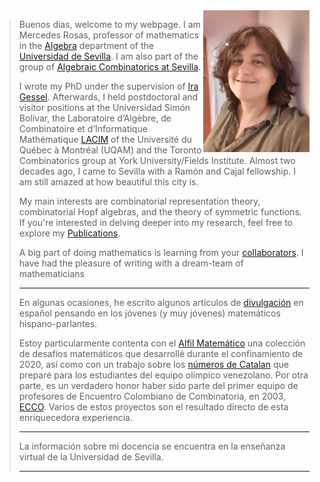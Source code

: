 

<img src='mrosas.jpg' width='170' align='right' >

> 
> Buenos días, welcome to my webpage.
> I am Mercedes Rosas, professor of mathematics in the
> [Algebra](http://www.algebra.us.es/)
>  department
> of the    [Universidad de Sevilla](https://www.us.es/).
>  I am also part of the group of
>  [Algebraic Combinatorics at Sevilla](./CAenSevilla.md).
> 
> I wrote my PhD under the supervision of
>  [Ira Gessel](https://people.brandeis.edu/~gessel/). 
> Afterwards, I held postdoctoral and visitor positions at the
> Universidad Simón Bolívar, the Laboratoire d’Algèbre, de
> Combinatoire et d’Informatique Mathématique
> [LACIM](https://lacim.uqam.ca/fr/) of the Université du
>  Québec à Montréal (UQAM) and the Toronto Combinatorics group at
> York University/Fields Institute.
> Almost two decades ago, I came to Sevilla with a Ramón
> and Cajal fellowship. I am still amazed at how beautiful this city is.
>
>   My main interests are
> combinatorial representation theory, combinatorial Hopf algebras,
> and the theory of symmetric functions. If you're interested in
>  delving deeper into my research, feel free to explore my
> [Publications](./publications.md).
>
>
>
> A big part of doing mathematics is learning from your
>  [collaborators](./coautores.md). I have had the
>  pleasure of writing with
> a dream-team of mathematicians 
> 
>
> ----------------------
>
> En algunas ocasiones, he escrito algunos artículos de
> [divulgación](./divulgacion.md)
>  en español pensando en los jóvenes (y muy jóvenes)
> matemáticos hispano-parlantes.
>
>  
> Estoy particularmente contenta con el
> [Alfil Matemático](https://personal.us.es/mrosas/elalfilmatematico/index.html)
> una colección de desafíos matemáticos que desarrollé 
> durante el confinamiento de 2020, así como con un
> trabajo sobre los
>  [números de Catalan](https://www.emis.de/journals/BAMV/conten/vol10/catalan.pdf)
> que preparé para
> los estudiantes del equipo olímpico venezolano.
> Por otra parte, es
>  un verdadero honor haber sido parte del primer equipo de
>  profesores de Encuentro Colombiano de Combinatoria, en 2003,
>  [ECCO](https://fardila.com/SFSUColombia/ecco.html).
> Varios de estos proyectos son el resultado directo de
> esta enriquecedora experiencia.
>
> ---------------------- 
> 
> La información sobre mi docencia se encuentra en la enseñanza
> virtual de la Universidad de Sevilla.
>
> ---------------------- 








 
